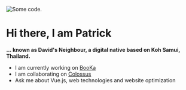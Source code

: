 ![][header1]

# Hi there, I am Patrick

**... known as David's Neighbour, a digital native based on Koh Samui, Thailand.**

- I am currently working on [BooKa](https://getbooka.app)
- I am collaborating on [Colossus](https://github.com/davidsneighbour/colossus-wp-options-framework)
- Ask me about Vue.js, web technologies and website optimization

[header1]: https://raw.githubusercontent.com/davidsneighbour/davidsneighbour/master/static/header3.jpg "Some code."
